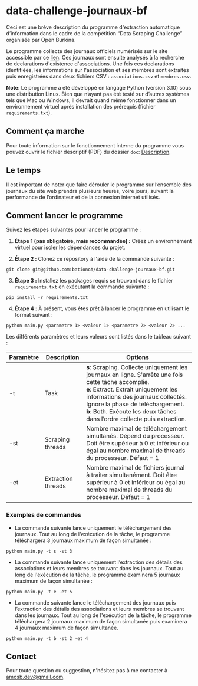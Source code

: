 # data-challenge-journaux-bf

Ceci est une brève description du programme d'extraction automatique d’information dans le cadre de la compétition “Data Scraping Challenge” organisée par Open Burkina.

Le programme collecte des journaux officiels numérisés sur le site accessible par ce [lien](https://www.loc.gov/search/?fa=partof:burkina+faso+legal+gazettes). 
Ces journaux sont ensuite analysés à la recherche de declarations d'existence d'associations. Une fois ces declarations 
identifiées, les informations sur l'association et ses membres sont extraites puis enregistrées dans deux fichiers CSV : 
`associations.csv` et `membres.csv`.

**Note**: Le programme a été développé en langage Python (version 3.10) sous une distribution Linux. Bien que n’ayant pas été testé sur d’autres systèmes tels que Mac ou Windows, il devrait quand même fonctionner dans un environnement virtuel après installation des prérequis (fichier `requirements.txt`).

## Comment ça marche
Pour toute information sur le fonctionnement interne du programme vous pouvez ouvrir le fichier descriptif (PDF) du 
dossier `doc`: [Description](https://github.com/bationoA/data-challenge-journaux-bf/blob/main/doc/Description%20-%20DATA%20SCRAPING%20CHALLENGE.pdf).

## Le temps

Il est important de noter que faire dérouler le programme sur l’ensemble des journaux du site web prendra plusieurs heures, voire jours, suivant la performance de l’ordinateur et de la connexion internet utilisés.

## Comment lancer le programme
Suivez les étapes suivantes pour lancer le programme :

1. **Étape 1 (pas obligatoire, mais recommandée) :** Créez un environnement virtuel pour isoler les dépendances du projet.
   
2. **Étape 2 :** Clonez ce repository à l'aide de la commande suivante :
```commandline
git clone git@github.com:bationoA/data-challenge-journaux-bf.git
```
3. **Étape 3 :** Installez les packages requis se trouvant dans le fichier `requirements.txt` en exécutant la commande suivante :
```commandline
pip install -r requirements.txt
```
4. **Étape 4 :** À présent, vous êtes prêt à lancer le programme en utilisant le format suivant :
```commandline
python main.py <parametre 1> <valeur 1> <parametre 2> <valeur 2> ...
```

Les différents paramètres et leurs valeurs sont listés dans le tableau suivant :

| Paramètre | Description                                            | Options                                                                                                                                                                                                                                                                                                   |
|-----------|--------------------------------------------------------|-----------------------------------------------------------------------------------------------------------------------------------------------------------------------------------------------------------------------------------------------------------------------------------------------------------|
| -t        | Task                                                   | **s**: Scraping. Collecte uniquement les journaux en ligne. S'arrête une fois cette tâche accomplie. <br> **e**: Extract. Extrait uniquement les informations des journaux collectés. Ignore la phase de téléchargement. <br> **b**: Both. Exécute les deux tâches dans l’ordre collecte puis extraction. |
| -st       | Scraping threads                                       | Nombre maximal de téléchargement simultanés. Dépend du processeur. Doit être supérieur à 0 et inférieur ou égal au nombre maximal de threads du processeur. Défaut = 1                                                                                                                                    |
| -et       | Extraction threads                                     | Nombre maximal de fichiers journal à traiter simultanément. Doit être supérieur à 0 et inférieur ou égal au nombre maximal de threads du processeur. Défaut = 1                                                                                                                                           |

### Exemples de commandes

- La commande suivante lance uniquement le téléchargement des journaux. Tout au long de l'exécution de la tâche, le programme téléchargera 3 journaux maximum de façon simultanée :
```commandline
python main.py -t s -st 3
```
- La commande suivante lance uniquement l’extraction des détails des associations et leurs membres se trouvant dans les journaux. Tout au long de l'exécution de la tâche, le programme examinera 5 journaux maximum de façon simultanée :
```commandline
python main.py -t e -et 5
```
- La commande suivante lance le téléchargement des journaux puis l’extraction des détails des associations et leurs membres se trouvant dans les journaux. Tout au long de l'exécution de la tâche, le programme téléchargera 2 journaux maximum de façon simultanée puis examinera 4 journaux maximum de façon simultanée.
```commandline
python main.py -t b -st 2 -et 4
```

## Contact

Pour toute question ou suggestion, n'hésitez pas à me contacter à [amosb.dev@gmail.com](mailto:amosb.dev@gmail.com).

